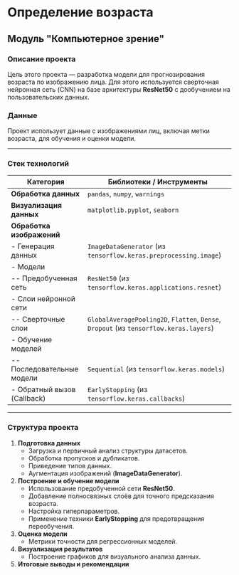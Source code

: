 # Определение возраста
## Модуль "Компьютерное зрение"

### Описание проекта
Цель этого проекта — разработка модели для прогнозирования возраста по изображению лица. Для этого используется сверточная нейронная сеть (CNN) на базе архитектуры **ResNet50** с дообучением на пользовательских данных.

### Данные

Проект использует данные с изображениями лиц, включая метки возраста, для обучения и оценки модели.

---

### Стек технологий
| Категория | Библиотеки / Инструменты |
|-----------|--------------------------|
| **Обработка данных** | `pandas`, `numpy`, `warnings` |
| **Визуализация данных** | `matplotlib.pyplot`, `seaborn` |
| **Обработка изображений** |  
| - Генерация данных | `ImageDataGenerator` (из `tensorflow.keras.preprocessing.image`) |  
| - Модели |  
| -- Предобученная сеть | `ResNet50` (из `tensorflow.keras.applications.resnet`) |  
| - Слои нейронной сети |  
| -- Сверточные слои | `GlobalAveragePooling2D`, `Flatten`, `Dense`, `Dropout` (из `tensorflow.keras.layers`) |  
| - Обучение моделей |  
| -- Последовательные модели | `Sequential` (из `tensorflow.keras.models`) |  
| - Обратный вызов (Callback) | `EarlyStopping` (из `tensorflow.keras.callbacks`) |  

---

### Структура проекта
1. **Подготовка данных**
   - Загрузка и первичный анализ структуры датасетов.
   - Обработка пропусков и дубликатов.
   - Приведение типов данных.
   - Аугментация изображений (**ImageDataGenerator**).
2. **Построение и обучение модели**
   - Использование предобученной сети **ResNet50**.
   - Добавление полносвязных слоёв для точного предсказания возраста.
   - Настройка гиперпараметров.
   - Применение техники **EarlyStopping** для предотвращения переобучения.
3. **Оценка модели**
   - Метрики точности для регрессионных моделей.
4. **Визуализация результатов**
   - Построение графиков для визуального анализа данных.
5. **Итоговые выводы и рекомендации**

